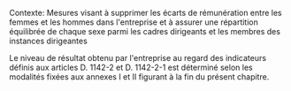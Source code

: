 Contexte: Mesures visant à supprimer les écarts de rémunération entre les femmes et les hommes dans l'entreprise et à assurer une répartition équilibrée de chaque sexe parmi les cadres dirigeants et les membres des instances dirigeantes

Le niveau de résultat obtenu par l'entreprise au regard des indicateurs définis aux articles D. 1142-2 et D. 1142-2-1 est déterminé selon les modalités fixées aux annexes I et II figurant à la fin du présent chapitre.